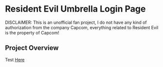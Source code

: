 <h1>Resident Evil Umbrella Login Page</h1>
<p>DISCLAIMER: This is an unofficial fan project, I do not have any kind of authorization from the company Capcom, everything related to Resident Evil is the property of Capcom!</p>

<h2>Project Overview</h2>
<p>Test <a href="https://sorenkazam.github.io/umbrella-page/">Here</a></p>
<img scr="https://github.com/SorenKazam/umbrella-page/assets/46906203/d12da37b-5b03-4a41-8c13-fbc297661698"><br>
<img scr="https://github.com/SorenKazam/umbrella-page/assets/46906203/be4a3612-2287-471f-8c19-742be898ec69"><br>
